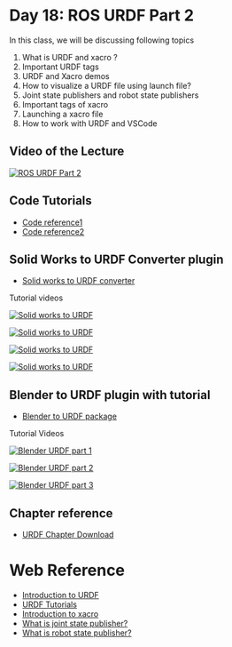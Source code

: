 # Day 18: ROS URDF Part 2

In this class, we will be discussing following topics

1. What is URDF and xacro ?
2. Important URDF tags
3. URDF and Xacro demos
4. How to visualize a URDF file using launch file?
6. Joint state publishers and robot state publishers
6. Important tags of xacro
7. Launching a xacro file
8. How to work with URDF and VSCode


## Video of the Lecture

[![ROS URDF Part 2](https://img.youtube.com/vi/abzWNqcsUlQ/0.jpg)](https://drive.google.com/file/d/1zG8QzU1U0gQt_FuHcb_I1Vn9ISCKQK9l/view?usp=sharing)


## Code Tutorials

* [Code reference1](https://github.com/ros/urdf_tutorial)
* [Code reference2](https://github.com/ros/urdf_sim_tutorial)


## Solid Works to URDF Converter plugin

* [Solid works to URDF converter](http://wiki.ros.org/sw_urdf_exporter)

Tutorial videos


[![Solid works to URDF ](https://img.youtube.com/vi/Uz6KPJBfM1s/0.jpg)](https://www.youtube.com/watch?v=Uz6KPJBfM1s)

[![Solid works to URDF ](https://img.youtube.com/vi/cSeFLz0bCXw/0.jpg)](https://www.youtube.com/watch?v=cSeFLz0bCXw)

[![Solid works to URDF ](https://img.youtube.com/vi/4w_IeG6UUaU/0.jpg)](https://www.youtube.com/watch?v=4w_IeG6UUaU)

[![Solid works to URDF ](https://img.youtube.com/vi/2pT3Zscv97c/0.jpg)](https://www.youtube.com/watch?v=2pT3Zscv97c)


## Blender to URDF plugin with tutorial

* [Blender to URDF package](http://wiki.ros.org/sw_urdf_exporter)

Tutorial Videos

[![Blender URDF part 1](https://img.youtube.com/vi/JGPyNxzVlYA/0.jpg)](https://www.youtube.com/watch?v=JGPyNxzVlYA)

[![Blender URDF part 2](https://img.youtube.com/vi/CrMvtlZl3LI/0.jpg)](https://www.youtube.com/watch?v=CrMvtlZl3LI)

[![Blender URDF part 3](https://img.youtube.com/vi/vH9VokeJFiU/0.jpg)](https://www.youtube.com/watch?v=vH9VokeJFiU)

 

## Chapter reference

* [URDF Chapter Download](reference_chapter/urdf_chapter.pdf)

# Web Reference

* [Introduction to URDF](http://wiki.ros.org/urdf)
* [URDF Tutorials](http://wiki.ros.org/urdf/Tutorials)
* [Introduction to xacro](http://wiki.ros.org/urdf/Tutorials/Using%20Xacro%20to%20Clean%20Up%20a%20URDF%20File)
* [What is joint state publisher?](http://wiki.ros.org/joint_state_publisher)
* [What is robot state publisher?](http://wiki.ros.org/robot_state_publisher)

